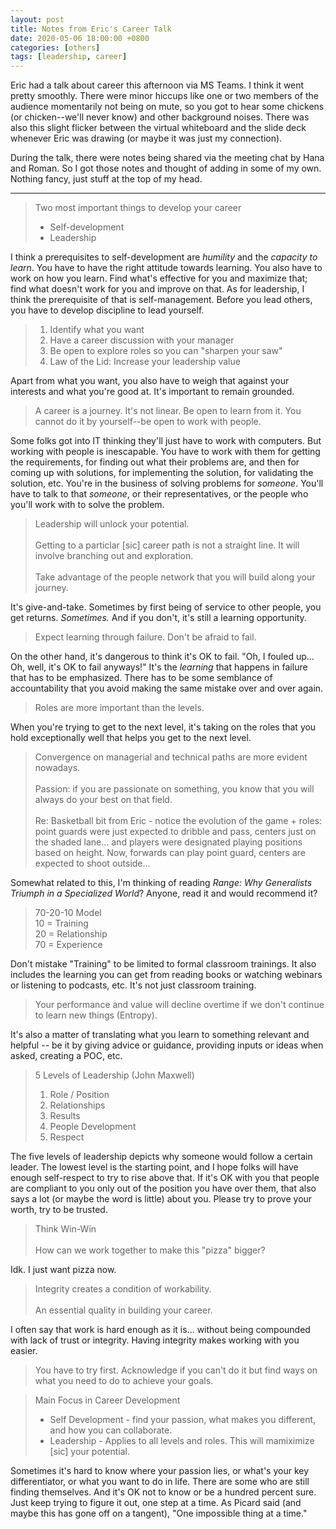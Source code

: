 ```yaml
---
layout: post
title: Notes from Eric's Career Talk
date: 2020-05-06 18:00:00 +0800
categories: [others]
tags: [leadership, career]
---
```


Eric had a talk about career this afternoon via MS Teams. I think it went pretty smoothly. There were minor hiccups like one or two members of the audience momentarily not being on mute, so you got to hear some chickens (or chicken--we'll never know) and other background noises. There was also this slight flicker between the virtual whiteboard and the slide deck whenever Eric was drawing (or maybe it was just my connection).

During the talk, there were notes being shared via the meeting chat by Hana and Roman. So I got those notes and thought of adding in some of my own. Nothing fancy, just stuff at the top of my head.

---

> Two most important things to develop your career
>
> * Self-development
> * Leadership

I think a prerequisites to self-development are _humility_ and the _capacity to learn_. You have to have the right attitude towards learning. You also have to work on how you learn. Find what's effective for you and maximize that; find what doesn't work for you and improve on that. As for leadership, I think the prerequisite of that is self-management. Before you lead others, you have to develop discipline to lead yourself.

> 1. Identify what you want
> 2. Have a career discussion with your manager
> 3. Be open to explore roles so you can "sharpen your saw"
> 4. Law of the Lid: Increase your leadership value

Apart from what you want, you also have to weigh that against your interests and what you're good at. It's important to remain grounded.

> A career is a journey. It's not linear. Be open to learn from it. You cannot do it by yourself--be open to work with people.

Some folks got into IT thinking they'll just have to work with computers. But working with people is inescapable. You have to work with them for getting the requirements, for finding out what their problems are, and then for coming up with solutions, for implementing the solution, for validating the solution, etc. You're in the business of solving problems for _someone_. You'll have to talk to that _someone_, or their representatives, or the people who you'll work with to solve the problem.

> Leadership will unlock your potential. <br/><br/> Getting to a particlar [sic] career path is not a straight line. It will involve branching out and exploration. <br/><br/> Take advantage of the people network that you will build along your journey.

It's give-and-take. Sometimes by first being of service to other people, you get returns. _Sometimes._ And if you don't, it's still a learning opportunity.

> Expect learning through failure. Don't be afraid to fail.

On the other hand, it's dangerous to think it's OK to fail. "Oh, I fouled up... Oh, well, it's OK to fail anyways!" It's the _learning_ that happens in failure that has to be emphasized. There has to be some semblance of accountability that you avoid making the same mistake over and over again.

> Roles are more important than the levels.

When you're trying to get to the next level, it's taking on the roles that you hold exceptionally well that helps you get to the next level.

> Convergence on managerial and technical paths are more evident nowadays. <br/><br/> Passion: if you are passionate on something, you know that you will always do your best on that field. <br/><br/> Re: Basketball bit from Eric - notice the evolution of the game + roles: point guards were just expected to dribble and pass, centers just on the shaded lane... and players were designated playing positions based on height. Now, forwards can play point guard, centers are expected to shoot outside...

Somewhat related to this, I'm thinking of reading _Range: Why Generalists Triumph in a Specialized World_? Anyone, read it and would recommend it?

> 70-20-10 Model <br/> 10 = Training <br/> 20 = Relationship <br/> 70 = Experience

Don't mistake "Training" to be limited to formal classroom trainings. It also includes the learning you can get from reading books or watching webinars or listening to podcasts, etc. It's not just classroom training.

> Your performance and value will decline overtime if we don't continue to learn new things (Entropy).

It's also a matter of translating what you learn to something relevant and helpful -- be it by giving advice or guidance, providing inputs or ideas when asked, creating a POC, etc.

> 5 Levels of Leadership (John Maxwell)
> 1. Role / Position
> 2. Relationships
> 3. Results
> 4. People Development
> 5. Respect

The five levels of leadership depicts why someone would follow a certain leader. The lowest level is the starting point, and I hope folks will have enough self-respect to try to rise above that. If it's OK with you that people are compliant to you only out of the position you have over them, that also says a lot (or maybe the word is little) about you. Please try to prove your worth, try to be trusted.

> Think Win-Win <br/><br/> How can we work together to make this "pizza" bigger?

Idk. I just want pizza now.

> Integrity creates a condition of workability. <br/><br/> An essential quality in building your career.

I often say that work is hard enough as it is... without being compounded with lack of trust or integrity. Having integrity makes working with you easier.

> You have to try first. Acknowledge if you can't do it but find ways on what you need to do to achieve your goals.

> Main Focus in Career Development
> * Self Development - find your passion, what makes you different, and how you can collaborate.
> * Leadership - Applies to all levels and roles. This will mamiximize [sic] your potential.

Sometimes it's hard to know where your passion lies, or what's your key differentiator, or what you want to do in life. There are some who are still finding themselves. And it's OK not to know or be a hundred percent sure. Just keep trying to figure it out, one step at a time. As Picard said (and maybe this has gone off on a tangent), "One impossible thing at a time."
